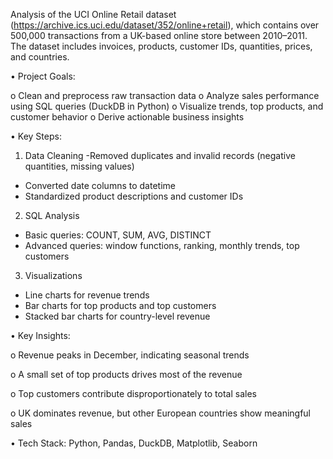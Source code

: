 Analysis of the UCI Online Retail dataset (https://archive.ics.uci.edu/dataset/352/online+retail), which contains over 500,000 transactions from a UK-based online store between 2010–2011. The dataset includes invoices, products, customer IDs, quantities, prices, and countries. 

•	Project Goals:

o	Clean and preprocess raw transaction data
o	Analyze sales performance using SQL queries (DuckDB in Python)
o	Visualize trends, top products, and customer behavior
o	Derive actionable business insights

•	Key Steps:

1.	Data Cleaning
-Removed duplicates and invalid records (negative quantities, missing values)
-	Converted date columns to datetime
-	Standardized product descriptions and customer IDs
  
2.	SQL Analysis
-	Basic queries: COUNT, SUM, AVG, DISTINCT
-	Advanced queries: window functions, ranking, monthly trends, top customers
  
3.	Visualizations
-	Line charts for revenue trends
-	Bar charts for top products and top customers
-	Stacked bar charts for country-level revenue


•	Key Insights:

o	Revenue peaks in December, indicating seasonal trends

o	A small set of top products drives most of the revenue

o	Top customers contribute disproportionately to total sales

o	UK dominates revenue, but other European countries show meaningful sales

•	Tech Stack: Python, Pandas, DuckDB, Matplotlib, Seaborn




